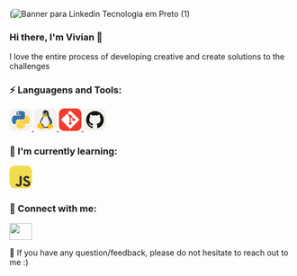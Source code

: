 (![Banner para Linkedin Tecnologia em Preto (1)](https://github.com/pinheirovivian/pinheirovivian/assets/117175958/ad7256da-cc01-43fe-b804-89b424bb422e)
### Hi there, I'm Vivian 👋
I love the entire process of developing creative and create solutions to the challenges

<h3 align="left">⚡ Languagens and Tools:</h3>
<p align="left"> <a href="https://www.python.org" target="_blank"> <img src="https://github.com/tandpfun/skill-icons/blob/main/icons/Python-Light.svg" alt="python" width="40" height="40"/> </a> 
 <a href="https://www.linux.org" target="_blank"> <img src="https://github.com/tandpfun/skill-icons/blob/main/icons/Linux-Light.svg" alt="linux" width="40" height="40"/> </a>  
<a href="https://www.git.com" target="_blank"> <img src="https://github.com/tandpfun/skill-icons/blob/main/icons/Git.svg" alt="git" width="40" height="40"/> </a> 
<a href="https://www.github.com" target="_blank"> <img src="https://github.com/tandpfun/skill-icons/blob/main/icons/Github-Light.svg" alt="github" width="40" height="40"/> </a> </p>

<h3 align="left">🌱 I'm currently learning:</h3>
<p align="left"> <a href="https://www.javascript.com" target="_blank"> <img src="https://github.com/tandpfun/skill-icons/blob/main/icons/JavaScript.svg" alt="javascript" width="40" height="40"/> </a> 

<h3 align="left">🤝 Connect with me:</h3>
<p align="left">
<a href="(https://www.linkedin.com/in/vivian-mpinheiro/)" target="blank"><img align="center" src="https://cdn.jsdelivr.net/npm/simple-icons@3.0.1/icons/linkedin.svg" alt="" height="30" width="40" /></a> </p>
💬 If you have any question/feedback, please do not hesitate to reach out to me :)
